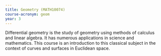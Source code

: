 ```yaml
---
title: Geometry (MATH10074)
course-acronym: geom
year: 3
---
```


Differential geometry is the study of geometry using methods of calculus and linear algebra. It has numerous applications in science and mathematics. This course is an introduction to this classical subject in the context of curves and surfaces in Euclidean space.
